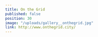 ```yaml
---
title: On the Grid
published: false
position: 30
image: "/uploads/gallery__onthegrid.jpg"
link: http://www.onthegrid.city/
---
```


